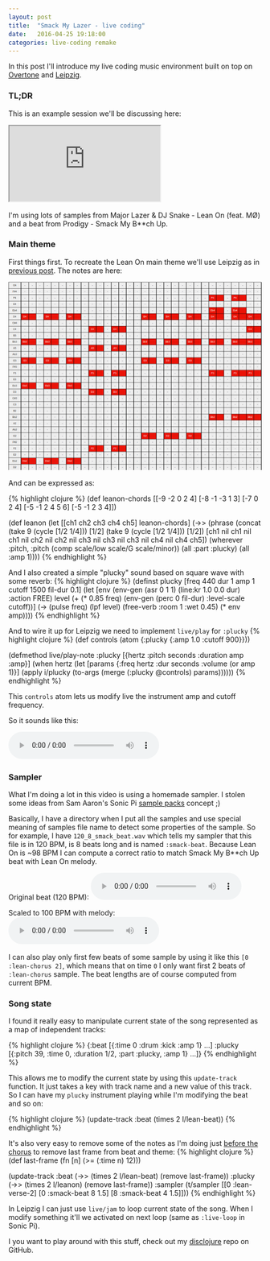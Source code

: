 ```yaml
---
layout: post
title:  "Smack My Lazer - live coding"
date:   2016-04-25 19:18:00
categories: live-coding remake
---
```


In this post I'll introduce my live coding music environment built on top on [Overtone](http://overtone.github.io/) and [Leipzig](https://github.com/ctford/leipzig).

### TL;DR

This is an example session we'll be discussing here:

<iframe src="http://www.youtube.com/embed/JUq-YnuFt8w?color=white&theme=light"></iframe>

I'm using lots of samples from Major Lazer & DJ Snake - Lean On (feat. MØ) and a beat from Prodigy - Smack My B**ch Up.

### Main theme
First things first. To recreate the Lean On main theme we'll use Leipzig as in [previous post](http://overtone-recipes.github.io/remake/2016/04/03/recreating-da-funk.html). The notes are here:

![notes](/assets/images/leanon-notes.png)

And can be expressed as:

{% highlight clojure %}
(def leanon-chords
  [[-9 -2 0 2 4]
   [-8 -1 -3 1 3]
   [-7 0 2 4]
   [-5 -1 2 4 5 6]
   [-5 -1 2 3 4]])

(def leanon
  (let [[ch1 ch2 ch3 ch4 ch5] leanon-chords]
    (->> (phrase (concat (take 9 (cycle [1/2 1/4]))
                         [1/2]
                         (take 9 (cycle [1/2 1/4]))
                         [1/2])
                 [ch1 nil ch1 nil ch1 nil ch2 nil ch2 nil ch3 nil ch3 nil ch3 nil ch4 nil ch4 ch5])
         (wherever :pitch, :pitch (comp scale/low scale/G scale/minor))
         (all :part :plucky)
         (all :amp 1))))
{% endhighlight %}

And I also created a simple "plucky" sound based on square wave with some reverb:
{% highlight clojure %}
(definst plucky [freq 440 dur 1 amp 1 cutoff 1500 fil-dur 0.1]
  (let [env (env-gen (asr 0 1 1) (line:kr 1.0 0.0 dur) :action FREE)
        level (+ (* 0.85 freq) (env-gen (perc 0 fil-dur) :level-scale cutoff))]
    (-> (pulse freq)
        (lpf level)
        (free-verb :room 1 :wet 0.45)
        (* env amp))))
{% endhighlight %}

And to wire it up for Leipzig we need to implement `live/play` for `:plucky`
{% highlight clojure %}
(def controls (atom {:plucky {:amp 1.0 :cutoff 900}}))

(defmethod live/play-note :plucky [{hertz :pitch seconds :duration amp :amp}]
  (when hertz
    (let [params {:freq hertz :dur seconds :volume (or amp 1)}]
      (apply i/plucky (to-args (merge (:plucky @controls) params))))))
{% endhighlight %}

This `controls` atom lets us modify live the instrument amp and cutoff frequency.

So it sounds like this:

<audio controls>
  <source src="/assets/sounds/leanon/leanon.ogg" type="audio/ogg"/>
  <source src="/assets/sounds/leanon/leanon.mp3" type="audio/mpeg"/>
</audio>

### Sampler
What I'm doing a lot in this video is using a homemade sampler. I stolen some ideas from Sam Aaron's Sonic Pi [sample packs](https://github.com/samaaron/sonic-pi/blob/019cfa1d19fbd122bb1beeb3faa4642f76809d20/etc/doc/tutorial/en/03.7-Sample-Packs.md#sample-packs) concept ;)

Basically, I have a directory when I put all the samples and use special meaning of samples file name to detect some properties of the sample.
So for example, I have `120_8_smack_beat.wav` which tells my sampler that this file is in 120 BPM, is 8 beats long and is named `:smack-beat`.
Because Lean On is ~98 BPM I can compute a correct ratio to match Smack My B**ch Up beat with Lean On melody.

Original beat (120 BPM):
<audio controls>
  <source src="/assets/sounds/leanon/smack120.ogg" type="audio/ogg"/>
  <source src="/assets/sounds/leanon/smack120.mp3" type="audio/mpeg"/>
</audio>

Scaled to 100 BPM with melody:
<audio controls>
  <source src="/assets/sounds/leanon/smack-lazer.ogg" type="audio/ogg"/>
  <source src="/assets/sounds/leanon/smack-lazer.mp3" type="audio/mpeg"/>
</audio>

I can also play only first few beats of some sample by using it like this `[0 :lean-chorus 2]`, which means that on time `0` I only want first 2 beats of `:lean-chorus` sample. The beat lengths are of course computed from current BPM.

### Song state
I found it really easy to manipulate current state of the song represented as a map of independent tracks:

{% highlight clojure %}
{:beat   [{:time 0 :drum :kick :amp 1} ...]
 :plucky [{:pitch 39, :time 0, :duration 1/2, :part :plucky, :amp 1} ...]}
{% endhighlight %}

This allows me to modify the current state by using this `update-track` function. It just takes a key with track name and a new value of this track. So I can have my `plucky` instrument playing while I'm modifying the beat and so on:

{% highlight clojure %}
(update-track :beat (times 2 l/lean-beat))
{% endhighlight %}

It's also very easy to remove some of the notes as I'm doing just [before the chorus](https://youtu.be/JUq-YnuFt8w?t=91) to remove last frame from beat and theme:
{% highlight clojure %}
(def last-frame (fn [n] (>= (:time n) 12)))

(update-track :beat (->> (times 2 l/lean-beat)
                         (remove last-frame))
              :plucky (->> (times 2 l/leanon)
                           (remove last-frame))
              :sampler (t/sampler [[0 :lean-verse-2]
                                   [0 :smack-beat 8 1.5]
                                   [8 :smack-beat 4 1.5]]))
{% endhighlight %}

In Leipzig I can just use `live/jam` to loop current state of the song. When I modify something it'll we activated on next loop (same as `:live-loop` in Sonic Pi).

I you want to play around with this stuff, check out my [disclojure](https://github.com/pjagielski/disclojure) repo on GitHub.
